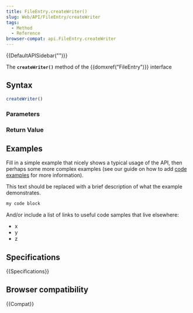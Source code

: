 ```yaml
---
title: FileEntry.createWriter()
slug: Web/API/FileEntry/createWriter
tags:
  - Method
  - Reference
browser-compat: api.FileEntry.createWriter
---
```

{{DefaultAPISidebar("")}}

The **`createWriter()`** method of the {{domxref("FileEntry")}} interface 

## Syntax

```js
createWriter()
```

### Parameters



### Return Value



## Examples

Fill in a simple example that nicely shows a typical usage of the API, then perhaps some more complex examples (see our guide on how to add [code examples](/en-US/docs/MDN/Contribute/Structures/Code_examples) for more information).

This text should be replaced with a brief description of what the example demonstrates.

```js
my code block
```

And/or include a list of links to useful code samples that live elsewhere:

*   x
*   y
*   z

## Specifications

{{Specifications}}

## Browser compatibility

{{Compat}}

